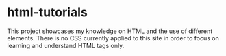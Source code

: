 # html-tutorials

This project showcases my knowledge on HTML and the use of different elements. There is no CSS currently applied to this site in order to focus on learning and understand HTML tags only. 

